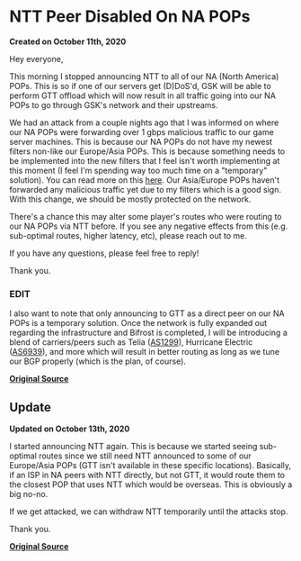 # NTT Peer Disabled On NA POPs
**Created on October 11th, 2020**

Hey everyone,

This morning I stopped announcing NTT to all of our NA (North America) POPs. This is so if one of our servers get (D)DoS'd, GSK will be able to perform GTT offload which will now result in all traffic going into our NA POPs to go through GSK's network and their upstreams.

We had an attack from a couple nights ago that I was informed on where our NA POPs were forwarding over 1 gbps malicious traffic to our game server machines. This is because our NA POPs do not have my newest filters non-like our Europe/Asia POPs. This is because something needs to be implemented into the new filters that I feel isn't worth implementing at this moment (I feel I'm spending way too much time on a "temporary" solution). You can read more on this [here](https://github.com/gamemann/Notes-and-Guides/blob/master/GFL/Anycast_Network/Updates/Update-With-New-Filters-On-Compressor.MD). Our Asia/Europe POPs haven't forwarded any malicious traffic yet due to my filters which is a good sign. With this change, we should be mostly protected on the network.

There's a chance this may alter some player's routes who were routing to our NA POPs via NTT before. If you see any negative effects from this (e.g. sub-optimal routes, higher latency, etc), please reach out to me.

If you have any questions, please feel free to reply!

Thank you.

### EDIT

I also want to note that only announcing to GTT as a direct peer on our NA POPs is a temporary solution. Once the network is fully expanded out regarding the infrastructure and Bifrost is completed, I will be introducing a blend of carriers/peers such as Telia ([AS1299](https://bgp.he.net/AS1299)), Hurricane Electric ([AS6939](https://bgp.he.net/AS6939)), and more which will result in better routing as long as we tune our BGP properly (which is the plan, of course).

**[Original Source](https://gflclan.com/forums/topic/64232-ntt-peer-disabled-on-na-pops/?do=findComment&comment=310320)**

## Update
**Updated on October 13th, 2020**

I started announcing NTT again. This is because we started seeing sub-optimal routes since we still need NTT announced to some of our Europe/Asia POPs (GTT isn't available in these specific locations). Basically, if an ISP in NA peers with NTT directly, but not GTT, it would route them to the closest POP that uses NTT which would be overseas. This is obviously a big no-no.

If we get attacked, we can withdraw NTT temporarily until the attacks stop.

Thank you.

**[Original Source](https://gflclan.com/forums/topic/64232-ntt-peer-disabled-on-na-pops/?do=findComment&comment=310662)**